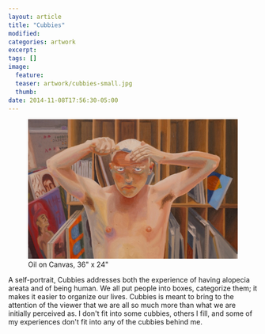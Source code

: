 ```yaml
---
layout: article
title: "Cubbies"
modified:
categories: artwork
excerpt:
tags: []
image:
  feature:
  teaser: artwork/cubbies-small.jpg
  thumb:
date: 2014-11-08T17:56:30-05:00
---
```


<figure>
  <a href="/images/Cubbies.JPG"><img src="/images/Cubbies-Thumbnail.JPG" /></a>
  <figcaption> Oil on Canvas, 36" x 24" </figcaption>
</figure>

A self-portrait, Cubbies addresses both the experience of having alopecia areata and of being human. We all put people into boxes, categorize them; it makes it easier to organize our lives. Cubbies is meant to bring to the attention of the viewer that we are all so much more than what we are initially perceived as. I don't fit into some cubbies, others I fill, and some of my experiences don't fit into any of the cubbies behind me.
